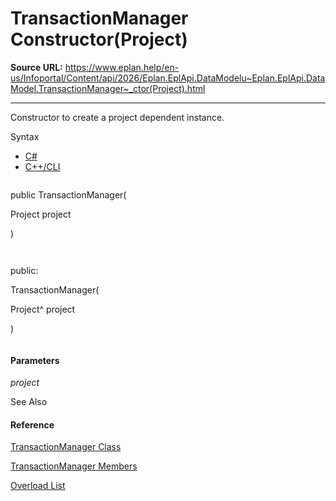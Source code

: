 # TransactionManager Constructor(Project)

**Source URL:** https://www.eplan.help/en-us/Infoportal/Content/api/2026/Eplan.EplApi.DataModelu~Eplan.EplApi.DataModel.TransactionManager~_ctor(Project).html

---

Constructor to create a project dependent instance.

Syntax

- [C#](#i-syntax-CS)
- [C++/CLI](#i-syntax-CPP2005)

```
```
public TransactionManager( 
   Project project
)
```
```

```
```
public:
TransactionManager( 
   Project^ project
)
```
```

#### Parameters

*project*



See Also

#### Reference

[TransactionManager Class](Eplan.EplApi.DataModelu~Eplan.EplApi.DataModel.TransactionManager.html)
  
[TransactionManager Members](Eplan.EplApi.DataModelu~Eplan.EplApi.DataModel.TransactionManager_members.html)
  
[Overload List](Eplan.EplApi.DataModelu~Eplan.EplApi.DataModel.TransactionManager~_ctor.html)
